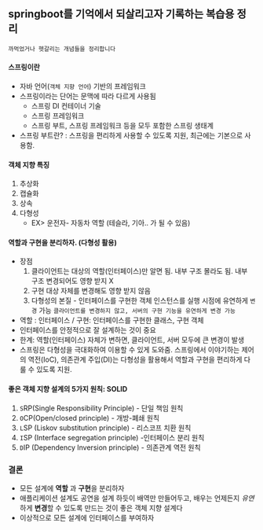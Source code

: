 ## springboot를 기억에서 되살리고자 기록하는 복습용 정리 
`까먹었거나 헷갈리는 개념들을 정리합니다`

#### 스프링이란
* 자바 언어(`객체 지향 언어`) 기반의 프레임워크
* 스프링이라는 단어는 문맥에 따라 다르게 사용됨
    * 스프링 DI 컨테이너 기술
    * 스프링 프레임워크
    * 스프링 부트, 스프링 프레임워크 등을 모두 포함한 스프링 생태계 
* 스프링 부트란? : 스프링을 편리하게 사용할 수 있도록 지원, 최근에는 기본으로 사용함. 


#### 객체 지향 특징
1. 추상화
2. 캡슐화
3. 상속
4. 다형성 
    * EX> 운전자- 자동차 역할 (테슬라, 기아.. 가 될 수 있음)

#### 역할과 구현을 분리하자. (다형성 활용)
* 장점
    1. 클라이언트는 대상의 역할(인터페이스)만 알면 됨. 내부 구조 몰라도 됨. 내부 구조 변경되어도 영향 받지 X 
    2. 구현 대상 자체를 변경해도 영향 받지 않음 
    3. 다형성의 본질 - 인터페이스를 구현한 객체 인스턴스를 실행 시점에 유연하게 `변경` 가능 
        `클라이언트를 변경하지 않고, 서버의 구현 기능을 유연하게 변경 가능`
* 역할 : 인터페이스 / 구현: 인터페이스를 구현한 클래스, 구현 객체 
* 인터페이스를 안정적으로 잘 설계하는 것이 중요
* 한계: 역할(인터페이스) 자체가 변하면, 클라이언트, 서버 모두에 큰 변경이 발생
* 스프링은 다형성을 극대화하여 이용할 수 있게 도와줌. 스프링에서 이야기하는 제어의 역전(IoC), 의존관계 주입(DI)는 다형성을 활용해서 역할과 구현을 편리하게 다룰 수 있도록 지원. 

#### 좋은 객체 지향 설계의 5가지 원칙: SOLID
1. `S`RP(Single Responsibility Principle) - 단일 책임 원칙 
2. `O`CP(Open/closed principle) - 개방-폐쇄 원칙 
3. `L`SP (Liskov substitution principle) - 리스코프 치환 원칙
4. `I`SP (Interface segregation principle) -인터페이스 분리 원칙
5. `D`IP (Dependency Inversion principle) - 의존관계 역전 원칙 


### 결론
* 모든 설계에 **역할** 과 **구현**을 분리하자 
* 애플리케이션 설계도 공연을 설계 하듯이 배역만 만들어두고, 배우는 언제든지 *유연*하게 **변경**할 수 있도록 만드는 것이 좋은 객체 지향 설계다
* 이상적으로 모든 설계에 인터페이스를 부여하자 